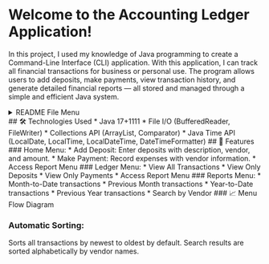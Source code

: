 # Welcome to the Accounting Ledger Application!
In this project, I used my knowledge of Java programming to create a Command-Line Interface (CLI) application.
With this application, I can track all financial transactions for business or personal use.
The program allows users to add deposits, make payments, view transaction history, and generate detailed financial reports — all stored and managed through a simple and efficient Java system.
<details>
   <summary>README File Menu</summary>
  <🛠 Technologies Used>
   * Java 17+1111
   * File I/O (BufferedReader, FileWriter)
   * Collections API (ArrayList, Comparator)
   * Java Time API (LocalDate, LocalTime, LocalDateTime, DateTimeFormatter)
  </details>
</details>
## 🛠 Technologies Used
  * Java 17+1111
  * File I/O (BufferedReader, FileWriter)
  * Collections API (ArrayList, Comparator)
  * Java Time API (LocalDate, LocalTime, LocalDateTime, DateTimeFormatter)
## 🧠 Features
### Home Menu:                                         
   * Add Deposit: Enter deposits with description, vendor, and amount.
   * Make Payment: Record expenses with vendor information.
   *  Access Report Menu
### Ledger Menu:
  * View All Transactions
  * View Only Deposits
  * View Only Payments
  * Access Report Menu
### Reports Menu:
   * Month-to-Date transactions
   * Previous Month transactions
   * Year-to-Date transactions
   * Previous Year transactions
   * Search by Vendor
### 📈 Menu Flow Diagram


### Automatic Sorting:
Sorts all transactions by newest to oldest by default. Search results are sorted alphabetically by vendor names.
